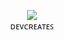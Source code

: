 
<p align="center">
  <img src="https://cdn.discordapp.com/banners/1229918796056105031/4561f3e72363c609f40d8e84e79389d6.png?size=512"><br>
  ᴅᴇᴠᴄʀᴇᴀᴛᴇꜱ
</p>
